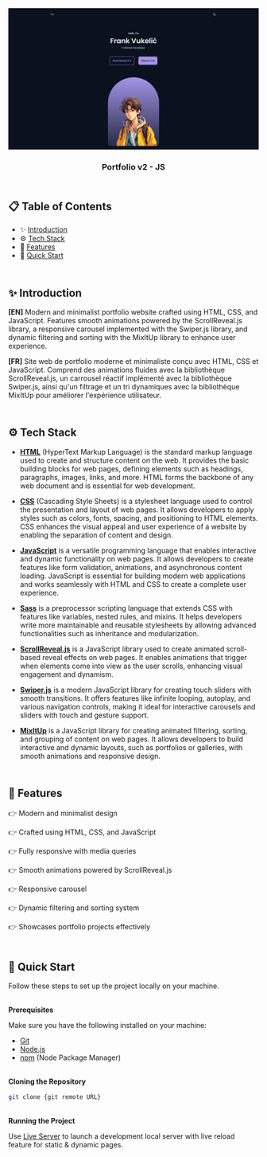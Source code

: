 <div align="center">
    <a href="https://portfolio-v2js-fv.netlify.app" target="_blank">
      <img src="./design/preview.png" alt="Project Banner">
    </a>
  <h3 align="center">Portfolio v2 - JS</h3>
</div>

##  <br /> 📋 <a name="table">Table of Contents</a>

- ✨ [Introduction](#introduction)
- ⚙️ [Tech Stack](#tech-stack)
- 📝 [Features](#features)
- 🚀 [Quick Start](#quick-start)

##  <br /> <a name="introduction">✨ Introduction</a>

**[EN]** Modern and minimalist portfolio website crafted using HTML, CSS, and JavaScript. Features smooth animations powered by the ScrollReveal.js library, a responsive carousel implemented with the Swiper.js library, and dynamic filtering and sorting with the MixItUp library to enhance user experience.

**[FR]** Site web de portfolio moderne et minimaliste conçu avec HTML, CSS et JavaScript. Comprend des animations fluides avec la bibliothèque ScrollReveal.js, un carrousel réactif implémenté avec la bibliothèque Swiper.js, ainsi qu'un filtrage et un tri dynamiques avec la bibliothèque MixItUp pour améliorer l'expérience utilisateur.

##  <br /> <a name="tech-stack">⚙️ Tech Stack</a>

- [**HTML**](https://developer.mozilla.org/en-US/docs/Web/HTML) (HyperText Markup Language) is the standard markup language used to create and structure content on the web. It provides the basic building blocks for web pages, defining elements such as headings, paragraphs, images, links, and more. HTML forms the backbone of any web document and is essential for web development.

- [**CSS**](https://developer.mozilla.org/en-US/docs/Web/CSS) (Cascading Style Sheets) is a stylesheet language used to control the presentation and layout of web pages. It allows developers to apply styles such as colors, fonts, spacing, and positioning to HTML elements. CSS enhances the visual appeal and user experience of a website by enabling the separation of content and design.

- [**JavaScript**](https://developer.mozilla.org/en-US/docs/Web/JavaScript) is a versatile programming language that enables interactive and dynamic functionality on web pages. It allows developers to create features like form validation, animations, and asynchronous content loading. JavaScript is essential for building modern web applications and works seamlessly with HTML and CSS to create a complete user experience.

- [**Sass**](https://sass-lang.com/documentation/) is a preprocessor scripting language that extends CSS with features like variables, nested rules, and mixins. It helps developers write more maintainable and reusable stylesheets by allowing advanced functionalities such as inheritance and modularization.

- [**ScrollReveal.js**](https://scrollrevealjs.org/guide/installation.html) is a JavaScript library used to create animated scroll-based reveal effects on web pages. It enables animations that trigger when elements come into view as the user scrolls, enhancing visual engagement and dynamism.

- [**Swiper.js**](https://swiperjs.com/get-started) is a modern JavaScript library for creating touch sliders with smooth transitions. It offers features like infinite looping, autoplay, and various navigation controls, making it ideal for interactive carousels and sliders with touch and gesture support.

- [**MixItUp**](https://github.com/patrickkunka/mixitup/) is a JavaScript library for creating animated filtering, sorting, and grouping of content on web pages. It allows developers to build interactive and dynamic layouts, such as portfolios or galleries, with smooth animations and responsive design.


## <br/> <a name="features">📝 Features</a>
👉 Modern and minimalist design

👉 Crafted using HTML, CSS, and JavaScript

👉 Fully responsive with media queries

👉 Smooth animations powered by ScrollReveal.js

👉 Responsive carousel 

👉 Dynamic filtering and sorting system 

👉 Showcases portfolio projects effectively


## <br /> <a name="quick-start">🚀 Quick Start</a>

Follow these steps to set up the project locally on your machine.

<br/>**Prerequisites**

Make sure you have the following installed on your machine:

- [Git](https://git-scm.com/)
- [Node.js](https://nodejs.org/en)
- [npm](https://www.npmjs.com/) (Node Package Manager)

<br/>**Cloning the Repository**

```bash
git clone {git remote URL}
```

<br/>**Running the Project**

Use [Live Server](https://marketplace.visualstudio.com/items?itemName=ritwickdey.LiveServer)
to launch a development local server with live reload feature for static & dynamic pages.